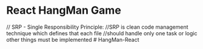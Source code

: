 # React HangMan Game 
// SRP - Single Responsibility Principle: 
//SRP is clean code management technique which defines that each file 
//should handle only one task or logic other things must be implemented 
#   H a n g M a n - R e a c t  
 